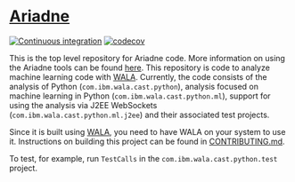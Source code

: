 # [Ariadne](https://wala.github.io/ariadne/)

[![Continuous integration](https://github.com/ponder-lab/ML/actions/workflows/continuous-integration.yml/badge.svg)](https://github.com/ponder-lab/ML/actions/workflows/continuous-integration.yml) [![codecov](https://codecov.io/gh/ponder-lab/ML/graph/badge.svg)](https://codecov.io/gh/ponder-lab/ML)

This is the top level repository for Ariadne code. More information on using the Ariadne tools can be found [here](https://wala.github.io/ariadne/). This repository is code to analyze machine learning code with [WALA]. Currently, the code consists of the analysis of Python (`com.ibm.wala.cast.python`), analysis focused on machine learning in Python (`com.ibm.wala.cast.python.ml`), support for using the analysis via J2EE WebSockets (`com.ibm.wala.cast.python.ml.j2ee`) and their associated test projects.

Since it is built using [WALA], you need to have WALA on your system to use it. Instructions on building this project can be found in [CONTRIBUTING.md].

To test, for example, run `TestCalls` in the `com.ibm.wala.cast.python.test` project.

[WALA]: https://github.com/wala/WALA
[CONTRIBUTING.md]: CONTRIBUTING.md#building
